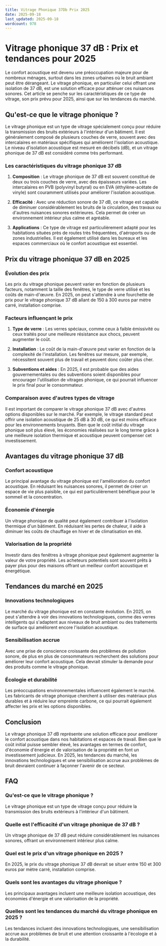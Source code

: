 ```yaml
---
title: Vitrage Phonique 37Db Prix 2025
date: 2025-09-18
last_updated: 2025-09-18
wordcount: 978
---
```


# Vitrage phonique 37 dB : Prix et tendances pour 2025

Le confort acoustique est devenu une préoccupation majeure pour de nombreux ménages, surtout dans les zones urbaines où le bruit ambiant peut être dérangeant. Le vitrage phonique, en particulier celui offrant une isolation de 37 dB, est une solution efficace pour atténuer ces nuisances sonores. Cet article se penche sur les caractéristiques de ce type de vitrage, son prix prévu pour 2025, ainsi que sur les tendances du marché.

## Qu'est-ce que le vitrage phonique ?

Le vitrage phonique est un type de vitrage spécialement conçu pour réduire la transmission des bruits extérieurs à l'intérieur d'un bâtiment. Il est généralement composé de plusieurs couches de verre, souvent avec des intercalaires en matériaux spécifiques qui améliorent l'isolation acoustique. Le niveau d'isolation acoustique est mesuré en décibels (dB), et un vitrage phonique de 37 dB est considéré comme très performant.

### Les caractéristiques du vitrage phonique 37 dB

1. **Composition** : Le vitrage phonique de 37 dB est souvent constitué de deux ou trois couches de verre, avec des épaisseurs variées. Les intercalaires en PVB (polyvinyl butyral) ou en EVA (éthylène-acétate de vinyle) sont couramment utilisés pour améliorer l'isolation acoustique.

2. **Efficacité** : Avec une réduction sonore de 37 dB, ce vitrage est capable de diminuer considérablement les bruits de la circulation, des travaux ou d'autres nuisances sonores extérieures. Cela permet de créer un environnement intérieur plus calme et agréable.

3. **Applications** : Ce type de vitrage est particulièrement adapté pour les habitations situées près de routes très fréquentées, d'aéroports ou de zones industrielles. Il est également utilisé dans les bureaux et les espaces commerciaux où le confort acoustique est essentiel.

## Prix du vitrage phonique 37 dB en 2025

### Évolution des prix

Les prix du vitrage phonique peuvent varier en fonction de plusieurs facteurs, notamment la taille des fenêtres, le type de verre utilisé et les coûts de main-d'œuvre. En 2025, on peut s'attendre à une fourchette de prix pour le vitrage phonique 37 dB allant de 150 à 300 euros par mètre carré, installation comprise.

### Facteurs influençant le prix

1. **Type de verre** : Les verres spéciaux, comme ceux à faible émissivité ou ceux traités pour une meilleure résistance aux chocs, peuvent augmenter le coût.

2. **Installation** : Le coût de la main-d'œuvre peut varier en fonction de la complexité de l'installation. Les fenêtres sur mesure, par exemple, nécessitent souvent plus de travail et peuvent donc coûter plus cher.

3. **Subventions et aides** : En 2025, il est probable que des aides gouvernementales ou des subventions soient disponibles pour encourager l'utilisation de vitrages phonique, ce qui pourrait influencer le prix final pour le consommateur.

### Comparaison avec d'autres types de vitrage

Il est important de comparer le vitrage phonique 37 dB avec d'autres options disponibles sur le marché. Par exemple, le vitrage standard peut offrir une isolation acoustique de 25 dB à 30 dB, ce qui est moins efficace pour les environnements bruyants. Bien que le coût initial du vitrage phonique soit plus élevé, les économies réalisées sur le long terme grâce à une meilleure isolation thermique et acoustique peuvent compenser cet investissement.

## Avantages du vitrage phonique 37 dB

### Confort acoustique

Le principal avantage du vitrage phonique est l'amélioration du confort acoustique. En réduisant les nuisances sonores, il permet de créer un espace de vie plus paisible, ce qui est particulièrement bénéfique pour le sommeil et la concentration.

### Économie d'énergie

Un vitrage phonique de qualité peut également contribuer à l'isolation thermique d'un bâtiment. En réduisant les pertes de chaleur, il aide à diminuer les coûts de chauffage en hiver et de climatisation en été.

### Valorisation de la propriété

Investir dans des fenêtres à vitrage phonique peut également augmenter la valeur de votre propriété. Les acheteurs potentiels sont souvent prêts à payer plus pour des maisons offrant un meilleur confort acoustique et énergétique.

## Tendances du marché en 2025

### Innovations technologiques

Le marché du vitrage phonique est en constante évolution. En 2025, on peut s'attendre à voir des innovations technologiques, comme des verres intelligents qui s'adaptent aux niveaux de bruit ambiant ou des traitements de surface qui améliorent encore l'isolation acoustique.

### Sensibilisation accrue

Avec une prise de conscience croissante des problèmes de pollution sonore, de plus en plus de consommateurs recherchent des solutions pour améliorer leur confort acoustique. Cela devrait stimuler la demande pour des produits comme le vitrage phonique.

### Écologie et durabilité

Les préoccupations environnementales influencent également le marché. Les fabricants de vitrage phonique cherchent à utiliser des matériaux plus durables et à réduire leur empreinte carbone, ce qui pourrait également affecter les prix et les options disponibles.

## Conclusion

Le vitrage phonique 37 dB représente une solution efficace pour améliorer le confort acoustique dans nos habitations et espaces de travail. Bien que le coût initial puisse sembler élevé, les avantages en termes de confort, d'économie d'énergie et de valorisation de la propriété en font un investissement judicieux. En 2025, les tendances du marché, les innovations technologiques et une sensibilisation accrue aux problèmes de bruit devraient continuer à façonner l'avenir de ce secteur.

## FAQ

### Qu'est-ce que le vitrage phonique ?

Le vitrage phonique est un type de vitrage conçu pour réduire la transmission des bruits extérieurs à l'intérieur d'un bâtiment.

### Quelle est l'efficacité d'un vitrage phonique de 37 dB ?

Un vitrage phonique de 37 dB peut réduire considérablement les nuisances sonores, offrant un environnement intérieur plus calme.

### Quel est le prix d'un vitrage phonique en 2025 ?

En 2025, le prix du vitrage phonique 37 dB devrait se situer entre 150 et 300 euros par mètre carré, installation comprise.

### Quels sont les avantages du vitrage phonique ?

Les principaux avantages incluent une meilleure isolation acoustique, des économies d'énergie et une valorisation de la propriété.

### Quelles sont les tendances du marché du vitrage phonique en 2025 ?

Les tendances incluent des innovations technologiques, une sensibilisation accrue aux problèmes de bruit et une attention croissante à l'écologie et à la durabilité.